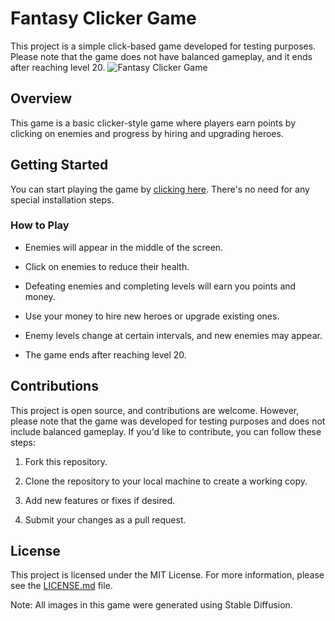 # Fantasy Clicker Game 

This project is a simple click-based game developed for testing purposes. Please note that the game does not have balanced gameplay, and it ends after reaching level 20.
![Fantasy Clicker Game](https://i.imgur.com/Qztv5UF.gif)

## Overview

This game is a basic clicker-style game where players earn points by clicking on enemies and progress by hiring and upgrading heroes.

## Getting Started

You can start playing the game by [clicking here](https://scergun.github.io/fantasy-clicker-game/). There's no need for any special installation steps.

### How to Play

- Enemies will appear in the middle of the screen.

- Click on enemies to reduce their health.

- Defeating enemies and completing levels will earn you points and money.

- Use your money to hire new heroes or upgrade existing ones.

- Enemy levels change at certain intervals, and new enemies may appear.

- The game ends after reaching level 20.

## Contributions

This project is open source, and contributions are welcome. However, please note that the game was developed for testing purposes and does not include balanced gameplay. If you'd like to contribute, you can follow these steps:

1. Fork this repository.

2. Clone the repository to your local machine to create a working copy.

3. Add new features or fixes if desired.

4. Submit your changes as a pull request.

## License

This project is licensed under the MIT License. For more information, please see the [LICENSE.md](LICENSE.md) file.



Note: All images in this game were generated using Stable Diffusion.

